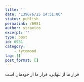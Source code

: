 ```yaml
---
title: ''
date: '1396/6/25 14:51:00'
status: publish
permalink: /6981
author: straxico
excerpt: ''
type: post
id: 6981
category:
    - tytomood
tag: []
post_format: []
---
```

فرار ما از تنهایی، فرار ما از خودمان است
